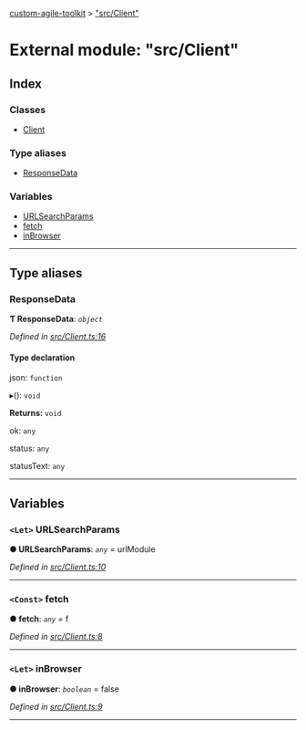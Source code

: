 [custom-agile-toolkit](../README.md) > ["src/Client"](../modules/_src_client_.md)

# External module: "src/Client"

## Index

### Classes

* [Client](../classes/_src_client_.client.md)

### Type aliases

* [ResponseData](_src_client_.md#responsedata)

### Variables

* [URLSearchParams](_src_client_.md#urlsearchparams)
* [fetch](_src_client_.md#fetch)
* [inBrowser](_src_client_.md#inbrowser)

---

## Type aliases

<a id="responsedata"></a>

###  ResponseData

**Ƭ ResponseData**: *`object`*

*Defined in [src/Client.ts:16](https://github.com/ferentchak/rally-node-sdk/blob/4c2e61e/src/Client.ts#L16)*

#### Type declaration

 json: `function`

▸(): `void`

**Returns:** `void`

 ok: `any`

 status: `any`

 statusText: `any`

___

## Variables

<a id="urlsearchparams"></a>

### `<Let>` URLSearchParams

**● URLSearchParams**: *`any`* =  urlModule

*Defined in [src/Client.ts:10](https://github.com/ferentchak/rally-node-sdk/blob/4c2e61e/src/Client.ts#L10)*

___
<a id="fetch"></a>

### `<Const>` fetch

**● fetch**: *`any`* =  f

*Defined in [src/Client.ts:8](https://github.com/ferentchak/rally-node-sdk/blob/4c2e61e/src/Client.ts#L8)*

___
<a id="inbrowser"></a>

### `<Let>` inBrowser

**● inBrowser**: *`boolean`* = false

*Defined in [src/Client.ts:9](https://github.com/ferentchak/rally-node-sdk/blob/4c2e61e/src/Client.ts#L9)*

___

